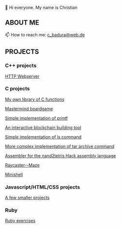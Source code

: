 👋 Hi everyone. My name is Christian

## ABOUT ME 

📫 How to reach me: c_badura@web.de

## PROJECTS

### C++ projects
[HTTP Webserver](https://github.com/cbadura/webserver/tree/main)

### C projects

[My own library of C functions](https://github.com/cbadura/My-own-C-library)

[Mastermind boardgame](https://github.com/cbadura/my_mastermind)

[Simple implementation of printf](https://github.com/cbadura/my_printf)

[An interactive blockchain building tool](https://github.com/cbadura/my_blockchain)

[Simple implementation of ls command](https://github.com/cbadura/my_ls)

[More complex implementation of tar archive command](https://github.com/cbadura/my_tar)

[Assembler for the nand2tetris Hack assembly language](https://github.com/cbadura/hack_assembler)

[Raycaster--Maze](https://github.com/cbadura/Raycaster)

[Minishell](https://github.com/cbadura/Minishell)

### Javascript/HTML/CSS projects

[A few smaller projects](https://github.com/cbadura/Web-Javascript-projects)


### Ruby

[Ruby exercises](https://github.com/cbadura/Ruby)


<!---
cbadura/cbadura is a ✨ special ✨ repository because its `README.md` (this file) appears on your GitHub profile.
You can click the Preview link to take a look at your changes.
--->
